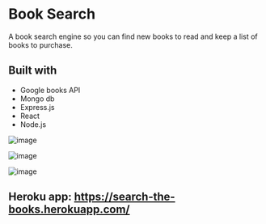 # Book Search
A book search engine so you can find new books to read and keep a list of books to purchase.

## Built with
* Google books API
* Mongo db
* Express.js
* React
* Node.js


![image](https://user-images.githubusercontent.com/82245627/150663663-f9baa472-c95b-4034-9d30-139c468879b1.png)

![image](https://user-images.githubusercontent.com/82245627/150663668-f529965c-6d6d-4518-ad03-c2f1228c8910.png)

![image](https://user-images.githubusercontent.com/82245627/150663672-5d9e4a39-119f-47c3-813e-b993770d536d.png)

## Heroku app: https://search-the-books.herokuapp.com/
